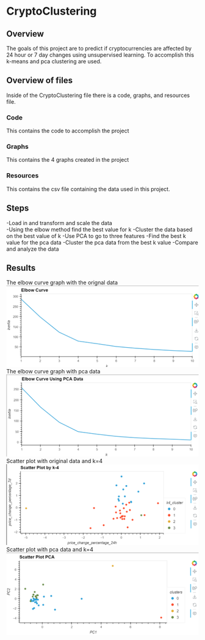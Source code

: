 # CryptoClustering
## Overview
The goals of this project are to predict if cryptocurrencies are affected by 24 hour or 7 day changes using unsupervised learning. To accomplish this k-means and pca clustering are used.
## Overview of files
Inside of the CryptoClustering file there is a code, graphs, and resources file.
### Code
This contains the code to accomplish the project
### Graphs
This contains the 4 graphs created in the project
### Resources
This contains the csv file containing the data used in this project.
## Steps
-Load in and transform and scale the data <br>
-Using the elbow method find the best value for k
-Cluster the data based on the best value of k
-Use PCA to go to three features
-Find the best k value for the pca data
-Cluster the pca data from the best k value
-Compare and analyze the data
## Results
The elbow curve graph with the orignal data
![Image](CryptoClustering/Graphs/Elbow_Curve.png)
The elbow curve graph with pca data
![Image](CryptoClustering/Graphs/Elbow_PCA.png)
Scatter plot with original data and k=4
![Image](CryptoClustering/Graphs/Scatter_k4.png)
Scatter plot with pca data and k=4
![Image](CryptoClustering/Graphs/Scatter_PCA.png)
